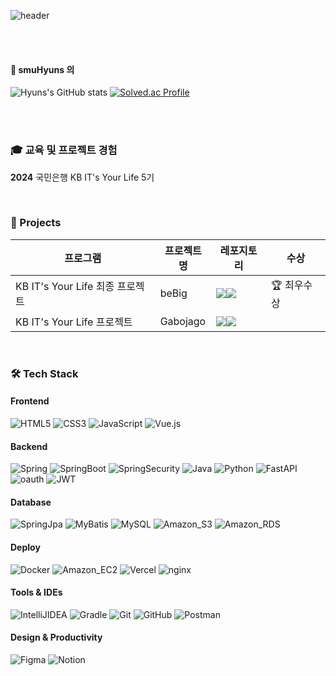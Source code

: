 <div align:center>

![header](https://capsule-render.vercel.app/api?type=cylinder&color=000000&height=150&section=header&text=smuHyuns&fontColor=ffffff&fontSize=70&animation=fadeIn&fontAlignY=55)


<br/>
<br/>

####  :wave: smuHyuns 의 
![Hyuns's GitHub stats](https://github-readme-stats.vercel.app/api?username=smuHyuns&show_icons=true&theme=radical)
[![Solved.ac Profile](http://mazassumnida.wtf/api/v2/generate_badge?boj=gustn5848)](https://solved.ac/gustn5848/)


<br/>
<br/>

### 🎓 교육 및 프로젝트 경험

**2024** 국민은행 KB IT's Your Life 5기

<br>

### 🚀 Projects

|프로그램|프로젝트명|레포지토리|수상|
|----------|------------|------|------|
|KB IT's Your Life 최종 프로젝트|beBig|<a href="https://github.com/ITYL-Bbbbick"><img src="https://img.shields.io/badge/GitHub-181717?style=flat-square&logo=github&logoColor=white"/><img src="https://img.shields.io/badge/Bbbbick-5354FF?style=flat-square&logoColor=smokewhite"/></a>|🏆 최우수상|
|KB IT's Your Life 프로젝트|Gabojago|<a href="https://github.com/smuHyuns/Gabojago"><img src="https://img.shields.io/badge/GitHub-181717?style=flat-square&logo=github&logoColor=white"/><img src="https://img.shields.io/badge/Gabojago-5354FF?style=flat-square&logoColor=smokewhite"/></a>||
<br>


### 🛠️ Tech Stack

#### Frontend
![HTML5](https://img.shields.io/badge/HTML5-E34F26?style=flat-square&logo=html5&logoColor=white)
![CSS3](https://img.shields.io/badge/CSS3-1572B6?style=flat-square&logo=css3&logoColor=white)
![JavaScript](https://img.shields.io/badge/JavaScript-F7DF1E?style=flat-square&logo=javascript&logoColor=black)
![Vue.js](https://img.shields.io/badge/Vue.js-4FC08D?style=flat-square&logo=vuedotjs&logoColor=white)

#### Backend
![Spring](https://img.shields.io/badge/Spring-6DB33F?style=flat-square&logo=spring&logoColor=white)
![SpringBoot](https://img.shields.io/badge/SpringBoot-6DB33F?style=flat-square&logo=springboot&logoColor=white)
![SpringSecurity](https://img.shields.io/badge/SpringSecurity-6DB33F?style=flat-square&logo=springsecurity&logoColor=white)
![Java](https://img.shields.io/badge/Java-007396?style=flat-square&logo=java&logoColor=white)
![Python](https://img.shields.io/badge/python-F7DF1E?style=flat-square&logo=python&logoColor=black)
![FastAPI](https://img.shields.io/badge/FastAPI-009688?style=flat-square&logo=fastapi&logoColor=white)
![oauth](https://img.shields.io/badge/oauth-4479A1?style=flat-square&logo=oauth&logoColor=white)
![JWT](https://img.shields.io/badge/JWT-007396?style=flat-square&logo=JWT&logoColor=white)
#### Database
![SpringJpa](https://img.shields.io/badge/springJpa-6DB33F?style=flat-square&logo=springJpa&logoColor=white)
![MyBatis](https://img.shields.io/badge/MyBatis-4479A1?style=flat-square&logo=MyBatis&logoColor=white)
![MySQL](https://img.shields.io/badge/MySQL-4479A1?style=flat-square&logo=mysql&logoColor=white)
![Amazon_S3](https://img.shields.io/badge/Amazon_S3-569A31?style=flat-square&logo=amazons3&logoColor=white)
![Amazon_RDS](https://img.shields.io/badge/Amazon_RDS-527FFF?style=flat-square&logo=amazonrds&logoColor=white)
#### Deploy
![Docker](https://img.shields.io/badge/Docker-2496ED?style=flat-square&logo=docker&logoColor=white)
![Amazon_EC2](https://img.shields.io/badge/Amazon_EC2-FF9900?style=flat-square&logo=amazonec2&logoColor=white)
![Vercel](https://img.shields.io/badge/Vercel-000000?style=flat-square&logo=Vercel&logoColor=white)
![nginx](https://img.shields.io/badge/nginx-009639?style=flat-square&logo=nginx&logoColor=white)

#### Tools & IDEs
![IntelliJIDEA](https://img.shields.io/badge/IntelliJIDEA-000000?style=flat-square&logo=IntelliJIDEA&logoColor=white)
![Gradle](https://img.shields.io/badge/Gradle-02303A?style=flat-square&logo=gradle&logoColor=white)
![Git](https://img.shields.io/badge/Git-F05032?style=flat-square&logo=git&logoColor=white)
![GitHub](https://img.shields.io/badge/GitHub-181717?style=flat-square&logo=github&logoColor=white)
![Postman](https://img.shields.io/badge/Postman-FF6C37?style=flat-square&logo=postman&logoColor=white)


#### Design & Productivity
![Figma](https://img.shields.io/badge/Figma-F24E1E?style=flat-square&logo=figma&logoColor=white)
![Notion](https://img.shields.io/badge/Notion-000000?style=flat-square&logo=notion&logoColor=white)
  
<br/>
<br/>


  
</div>


